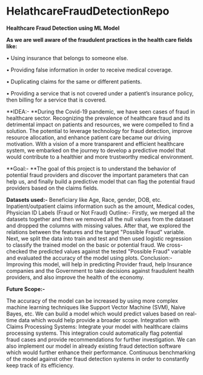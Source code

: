 # HelathcareFraudDetectionRepo

**Healthcare Fraud Detection using ML Model**

**As we are well aware of the fraudulent practices in the health care fields like:**

• Using insurance that belongs to someone else.

• Providing false information in order to receive medical coverage.

• Duplicating claims for the same or different patients.

• Providing a service that is not covered under a patient’s insurance policy, then billing for a service that is covered.

**IDEA:- **During the Covid-19 pandemic, we have seen cases of fraud in healthcare sector. Recognizing the prevalence of healthcare fraud and its detrimental impact on patients and resources, we were compelled to find a solution. The potential to leverage technology for fraud detection, improve resource allocation, and enhance patient care became our driving motivation. With a vision of a more transparent and efficient healthcare system, we embarked on the journey to develop a predictive model that would contribute to a healthier and more trustworthy medical environment.

**Goal:- **The goal of this project is to understand the behavior of potential fraud providers and discover the important parameters that can help us, and finally build a predictive model that can flag the potential fraud providers based on the claims fields. 

**Datasets used:-**
Beneficiary like Age, Race, gender, DOB, etc.
Inpatient/outpatient claims information such as the amount, Medical codes, Physician ID
Labels (Fraud or Not Fraud) Outline:-
Firstly, we merged all the datasets together and then we removed all the null values from the dataset and dropped the columns with missing values. After that, we explored the relations between the features and the target "Possible Fraud" variable.
Next, we split the data into train and test and then used logistic regression to classify the trained model on the basic or potential fraud.
We cross-checked the predicted values against the tested "Possible Fraud" variable and evaluated the accuracy of the model using plots.
Conclusion:- Improving this model, will help in predicting Provider fraud, help Insurance companies and the Government to take decisions against fraudulent health providers, and also improve the health of the economy. 

**Future Scope:-**

The accuracy of the model can be increased by using more complex machine learning techniques like Support Vector Machine (SVM), Naive Bayes, etc.
We can build a model which would predict values based on real-time data which would help provide a broader scope.
Integration with Claims Processing Systems: Integrate your model with healthcare claims processing systems. This integration could automatically flag potential fraud cases and provide recommendations for further investigation.
We can also implement our model in already existing fraud detection software which would further enhance their performance.
Continuous benchmarking of the model against other fraud detection systems in order to constantly keep track of its efficiency.
